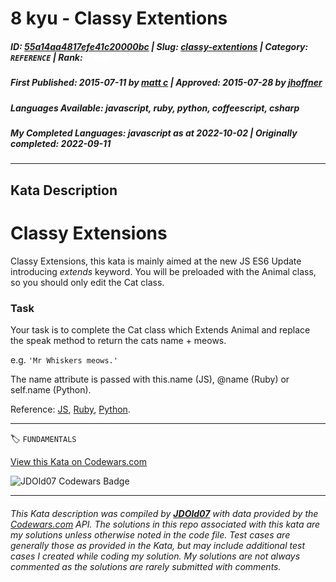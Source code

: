 # 8 kyu - Classy Extentions

##### **ID**: [55a14aa4817efe41c20000bc](https://www.codewars.com/kata/55a14aa4817efe41c20000bc) | **Slug**: [classy-extentions](https://www.codewars.com/kata/55a14aa4817efe41c20000bc) | **Category**: `REFERENCE` | **Rank**: <span style="color:white">8 kyu</span>

##### **First Published**: 2015-07-11 ***by*** [matt c](https://www.codewars.com/users/matt%20c) | **Approved**: 2015-07-28 ***by*** [jhoffner](https://www.codewars.com/users/jhoffner)

##### **Languages Available**: javascript, ruby, python, coffeescript, csharp

##### **My Completed Languages**: javascript ***as at*** 2022-10-02 | **Originally completed**: 2022-09-11

---

## Kata Description


<h1>Classy Extensions</h1>

Classy Extensions, this kata is mainly aimed at the new JS ES6 Update introducing *extends* keyword. You will be preloaded with the Animal class, so you should only edit the Cat class.



<h3>Task</h3>

Your task is to complete the Cat class which Extends Animal and replace the speak method to return the cats name + meows.

e.g. <code>'Mr Whiskers meows.'</code>



The name attribute is passed with this.name (JS), @name (Ruby) or self.name (Python).



Reference: [JS](https://developer.mozilla.org/en-US/docs/Web/JavaScript/Reference/Classes), [Ruby](http://rubylearning.com/satishtalim/ruby_inheritance.html), [Python](https://docs.python.org/2/tutorial/classes.html#inheritance).



---


🏷 `FUNDAMENTALS`


[View this Kata on Codewars.com](https://www.codewars.com/kata/55a14aa4817efe41c20000bc)

![](https://www.codewars.com/users/jdold07/badges/large "JDOld07 Codewars Badge")

---

###### *This Kata description was compiled by [**JDOld07**](https://tpstech.dev) with data provided by the [Codewars.com](https://www.codewars.com) API.  The solutions in this repo associated with this kata are my solutions unless otherwise noted in the code file.  Test cases are generally those as provided in the Kata, but may include additional test cases I created while coding my solution.  My solutions are not always commented as the solutions are rarely submitted with comments.*
